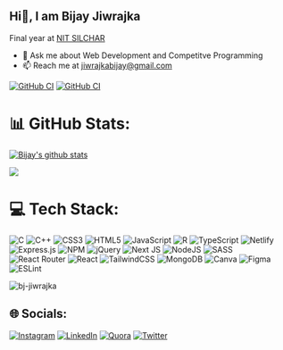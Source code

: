 ## Hi👋, I am Bijay Jiwrajka
Final year at [NIT SILCHAR](http://www.nits.ac.in/)

- 💬 Ask me about Web Development and Competitve Programming
- 📫 Reach me at jiwrajkabijay@gmail.com


[![GitHub CI](https://img.shields.io/badge/Codeforces-1378-yellowgreen)](https://codeforces.com/profile/bj_jiwrajka)
[![GitHub CI](https://img.shields.io/badge/Codechef-1704-blue)](https://www.codechef.com/users/bj_0304)
# 📊 GitHub Stats:

[![Bijay's github stats](https://github-readme-stats.vercel.app/api?username=bj-jiwrajka&count_private=true&show_icons=true&theme=radical&hide_rank=false)](https://github.com/anuraghazra/github-readme-stats)
<!-- ![](https://github-readme-stats.vercel.app/api?username=bj-jiwrajka&theme=dark&hide_border=false&include_all_commits=false&count_private=false)<br/> -->
![](https://github-readme-streak-stats.herokuapp.com/?user=bj-jiwrajka&theme=dark&hide_border=false)<br/>



# 💻 Tech Stack:
![C](https://img.shields.io/badge/c-%2300599C.svg?style=for-the-badge&logo=c&logoColor=white) ![C++](https://img.shields.io/badge/c++-%2300599C.svg?style=for-the-badge&logo=c%2B%2B&logoColor=white) ![CSS3](https://img.shields.io/badge/css3-%231572B6.svg?style=for-the-badge&logo=css3&logoColor=white) ![HTML5](https://img.shields.io/badge/html5-%23E34F26.svg?style=for-the-badge&logo=html5&logoColor=white) ![JavaScript](https://img.shields.io/badge/javascript-%23323330.svg?style=for-the-badge&logo=javascript&logoColor=%23F7DF1E) ![R](https://img.shields.io/badge/r-%23276DC3.svg?style=for-the-badge&logo=r&logoColor=white) ![TypeScript](https://img.shields.io/badge/typescript-%23007ACC.svg?style=for-the-badge&logo=typescript&logoColor=white) ![Netlify](https://img.shields.io/badge/netlify-%23000000.svg?style=for-the-badge&logo=netlify&logoColor=#00C7B7) ![Express.js](https://img.shields.io/badge/express.js-%23404d59.svg?style=for-the-badge&logo=express&logoColor=%2361DAFB) ![NPM](https://img.shields.io/badge/NPM-%23000000.svg?style=for-the-badge&logo=npm&logoColor=white) ![jQuery](https://img.shields.io/badge/jquery-%230769AD.svg?style=for-the-badge&logo=jquery&logoColor=white) ![Next JS](https://img.shields.io/badge/Next-black?style=for-the-badge&logo=next.js&logoColor=white) ![NodeJS](https://img.shields.io/badge/node.js-6DA55F?style=for-the-badge&logo=node.js&logoColor=white) ![SASS](https://img.shields.io/badge/SASS-hotpink.svg?style=for-the-badge&logo=SASS&logoColor=white) ![React Router](https://img.shields.io/badge/React_Router-CA4245?style=for-the-badge&logo=react-router&logoColor=white) ![React](https://img.shields.io/badge/react-%2320232a.svg?style=for-the-badge&logo=react&logoColor=%2361DAFB) ![TailwindCSS](https://img.shields.io/badge/tailwindcss-%2338B2AC.svg?style=for-the-badge&logo=tailwind-css&logoColor=white) ![MongoDB](https://img.shields.io/badge/MongoDB-%234ea94b.svg?style=for-the-badge&logo=mongodb&logoColor=white) ![Canva](https://img.shields.io/badge/Canva-%2300C4CC.svg?style=for-the-badge&logo=Canva&logoColor=white) 	![Figma](https://img.shields.io/badge/figma-%23F24E1E.svg?style=for-the-badge&logo=figma&logoColor=white) ![ESLint](https://img.shields.io/badge/ESLint-4B3263?style=for-the-badge&logo=eslint&logoColor=white)

<p><img align="center" src="https://github-readme-stats.vercel.app/api/top-langs?username=bj-jiwrajka&show_icons=true&locale=en&layout=compact" alt="bj-jiwrajka" /></p>

## 🌐 Socials:
[![Instagram](https://img.shields.io/badge/Instagram-%23E4405F.svg?logo=Instagram&logoColor=white)](https://instagram.com/bj_jiwrajka) [![LinkedIn](https://img.shields.io/badge/LinkedIn-%230077B5.svg?logo=linkedin&logoColor=white)](https://linkedin.com/in/bj_jiwrajka) [![Quora](https://img.shields.io/badge/Quora-%23B92B27.svg?logo=Quora&logoColor=white)](https://www.quora.com/profile/Bijay-Jiwrajka) [![Twitter](https://img.shields.io/badge/Twitter-%231DA1F2.svg?logo=Twitter&logoColor=white)](https://twitter.com/bj_jiwrajka) 

<!-- [![Top Langs](https://github-readme-stats.vercel.app/api/top-langs/?username=bj-jiwrajka)](https://github.com/anuraghazra/github-readme-stats)
 -->

